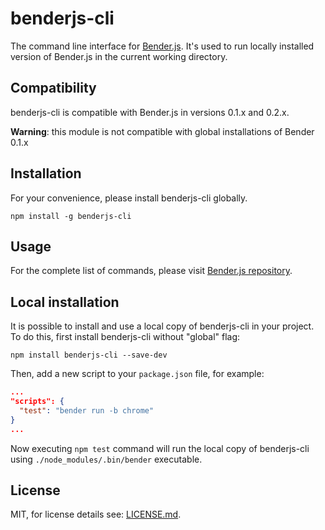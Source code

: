 # benderjs-cli

The command line interface for [Bender.js](https://github.com/benderjs/benderjs). It's used to run locally installed version of Bender.js in the current working directory.

## Compatibility

benderjs-cli is compatible with Bender.js in versions 0.1.x and 0.2.x.

**Warning**: this module is not compatible with global installations of Bender 0.1.x

## Installation

For your convenience, please install benderjs-cli globally.

```
npm install -g benderjs-cli
```

## Usage

For the complete list of commands, please visit [Bender.js repository](https://github.com/benderjs/benderjs#usage).

## Local installation

It is possible to install and use a local copy of benderjs-cli in your project. To do this, first install benderjs-cli without "global" flag:

```
npm install benderjs-cli --save-dev
```

Then, add a new script to your `package.json` file, for example:

```json
...
"scripts": {
  "test": "bender run -b chrome"
}
...
```

Now executing `npm test` command will run the local copy of benderjs-cli using `./node_modules/.bin/bender` executable.

## License

MIT, for license details see: [LICENSE.md](https://github.com/benderjs/benderjs-chai/blob/master/LICENSE.md).
